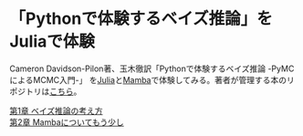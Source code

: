 # 「Pythonで体験するベイズ推論」をJuliaで体験

Cameron Davidson-Pilon著、玉木徹訳「Pythonで体験するベイズ推論 -PyMCによるMCMC入門-」
を[Julia](https://julialang.org/)と[Mamba](https://github.com/brian-j-smith/Mamba.jl)で体験してみる。著者が管理する本のリポジトリは[こちら](https://github.com/brian-j-smith/Mamba.jl)。

[第1章 ベイズ推論の考え方](chapter1.ipynb)  
[第2章 Mambaについてもう少し](chapter2.ipynb)